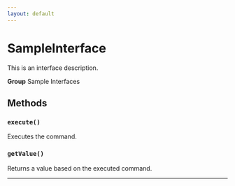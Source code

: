 ```yaml
---
layout: default
---
```

# SampleInterface

This is an interface description.


**Group** Sample Interfaces

## Methods
### `execute()`

Executes the command.

### `getValue()`

Returns a value based on the executed command.

---

